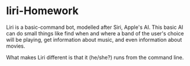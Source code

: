 # liri-Homework
Liri is a basic-command bot, modelled after Siri, Apple's AI.
This basic AI can do small things like find when and where a band of the user's choice will be playing, get information about music, and even information about movies.

What makes Liri different is that it (he/she?) runs from the command line.